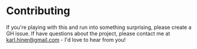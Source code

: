 # Contributing

If you're playing with this and run into something surprising, please create a GH issue.
If have questions about the project, please contact me at karl.hiner@gmail.com - I'd love to hear from you!
